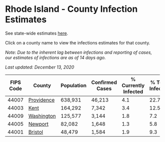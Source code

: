 # Rhode Island - County Infection Estimates

See state-wide estimates [here](/infections/us-ri).

Click on a county name to view the infections estimates for that county.

*Note: Due to the inherent lag between infections and reporting of cases, our estimates of infections are as of 14 days ago.*

*Last updated: December 13, 2020*

|   FIPS Code |                   County |   Population |   Confirmed Cases |   % Currently Infected |   % Total Infected |
|-------------|--------------------------|--------------|-------------------|------------------------|--------------------|
|       44007 | [Providence](providence) |      638,931 |            46,213 |                    4.1 |               22.7 |
|       44003 |             [Kent](kent) |      164,292 |             7,342 |                    3.4 |               12.5 |
|       44009 | [Washington](washington) |      125,577 |             3,144 |                    1.8 |                7.2 |
|       44005 |       [Newport](newport) |       82,082 |             1,648 |                    1.3 |                5.8 |
|       44001 |       [Bristol](bristol) |       48,479 |             1,584 |                    1.9 |                9.3 |